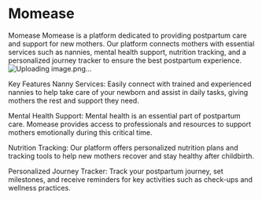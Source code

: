 # Momease

Momease
Momease is a platform dedicated to providing postpartum care and support for new mothers. Our platform connects mothers with essential services such as nannies, mental health support, nutrition tracking, and a personalized journey tracker to ensure the best postpartum experience.
![Uploading image.png…]()


Key Features
Nanny Services: Easily connect with trained and experienced nannies to help take care of your newborn and assist in daily tasks, giving mothers the rest and support they need.

Mental Health Support: Mental health is an essential part of postpartum care. Momease provides access to professionals and resources to support mothers emotionally during this critical time.

Nutrition Tracking: Our platform offers personalized nutrition plans and tracking tools to help new mothers recover and stay healthy after childbirth.

Personalized Journey Tracker: Track your postpartum journey, set milestones, and receive reminders for key activities such as check-ups and wellness practices.
